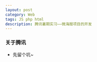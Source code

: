 ```yaml
---
layout: post
category: Web
tags: JS php html
description: 腾讯暑期实习——微海报项目的开发
---
```


### 关于腾讯

  * 先留个坑~